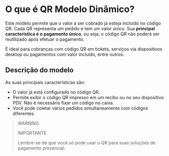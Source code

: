 # O que é QR Modelo Dinâmico?

Este modelo permite que o valor a ser cobrado já esteja incluído no código QR. Cada QR representa um pedido e tem um valor único. Sua **principal característica é o pagamento único**, ou seja, o código QR não poderá ser reutilizado após efetuar o pagamento.

É ideal para cobranças com código QR em tickets, serviços via dispositivos desktop ou pagamentos com valor incluído, entre outros.


## Descrição do modelo

As suas principais características são:

- O valor já está configurado no código QR.
- Permite exibir o código QR impresso em um recibo ou no seu dispositivo PDV. Não é necessário fixar um código no caixa.
- Você pode coletar vários pedidos simultaneamente com códigos diferentes.

> WARNING
>
> IMPORTANTE
>
> Lembre-se de que você só pode usar o QR para suas soluções de pagamento presencial.

